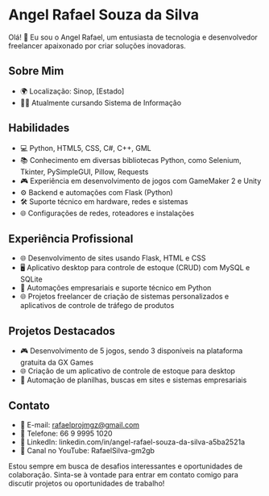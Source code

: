 # Angel Rafael Souza da Silva

Olá! 👋 Eu sou o Angel Rafael, um entusiasta de tecnologia e desenvolvedor freelancer apaixonado por criar soluções inovadoras.

## Sobre Mim
- 🌍 Localização: Sinop, [Estado]
- 👨‍🎓 Atualmente cursando Sistema de Informação

## Habilidades
- 💻 Python, HTML5, CSS, C#, C++, GML
- 📚 Conhecimento em diversas bibliotecas Python, como Selenium, Tkinter, PySimpleGUI, Pillow, Requests
- 🎮 Experiência em desenvolvimento de jogos com GameMaker 2 e Unity
- ⚙️ Backend e automações com Flask (Python)
- 🛠️ Suporte técnico em hardware, redes e sistemas
- 🌐 Configurações de redes, roteadores e instalações

## Experiência Profissional
- 🌐 Desenvolvimento de sites usando Flask, HTML e CSS
- 🖥️ Aplicativo desktop para controle de estoque (CRUD) com MySQL e SQLite
- 🤖 Automações empresariais e suporte técnico em Python
- 🌐 Projetos freelancer de criação de sistemas personalizados e aplicativos de controle de tráfego de produtos

## Projetos Destacados
- 🎮 Desenvolvimento de 5 jogos, sendo 3 disponíveis na plataforma gratuita da GX Games
- 🌐 Criação de um aplicativo de controle de estoque para desktop
- 🤖 Automação de planilhas, buscas em sites e sistemas empresariais

## Contato
- 📧 E-mail: rafaelprojmgz@gmail.com
- 📱 Telefone: 66 9 9995 1020
- 💼 LinkedIn: linkedin.com/in/angel-rafael-souza-da-silva-a5ba2521a
- 🎥 Canal no YouTube: RafaelSilva-gm2gb
  
Estou sempre em busca de desafios interessantes e oportunidades de colaboração. Sinta-se à vontade para entrar em contato comigo para discutir projetos ou oportunidades de trabalho!
